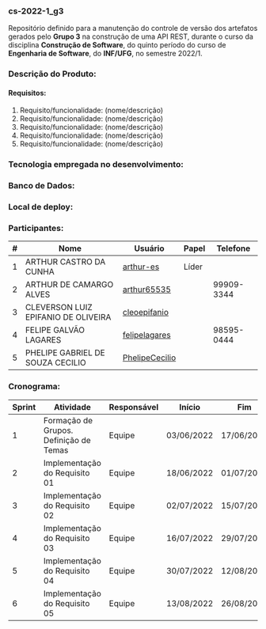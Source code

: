 ### cs-2022-1_g3
Repositório definido para a manutenção do controle de versão dos artefatos gerados pelo **Grupo 3** na construção de uma API REST, durante o curso da disciplina **Construção de Software**, do quinto período do curso de **Engenharia de Software**, do **INF/UFG**, no semestre 2022/1.

### Descrição do Produto:

#### Requisitos:
1. Requisito/funcionalidade: (nome/descrição)
2. Requisito/funcionalidade: (nome/descrição)
3. Requisito/funcionalidade: (nome/descrição)
4. Requisito/funcionalidade: (nome/descrição)
5. Requisito/funcionalidade: (nome/descrição)

### Tecnologia empregada no desenvolvimento:

### Banco de Dados:

### Local de deploy:

### Participantes:
|#|Nome|Usuário|Papel|Telefone|
|---|---|---|---|---|
|1|ARTHUR CASTRO DA CUNHA|[arthur-es](https://github.com/arthur-es)|Líder|
|2|ARTHUR DE CAMARGO ALVES|[arthur65535](https://github.com/arthur65535)||99909-3344||
|3|CLEVERSON LUIZ EPIFANIO DE OLIVEIRA|[cleoepifanio](https://github.com/cleoepifanio)||
|4|FELIPE GALVÃO LAGARES|[felipelagares](https://github.com/felipelagares)||98595-0444|
|5|PHELIPE GABRIEL DE SOUZA CECILIO|[PhelipeCecilio](https://github.com/PhelipeCecilio)||


### Cronograma:
|Sprint|Atividade|Responsável|Início|Fim|Situação|Avaliação|
|---|---|---|---|---|---|---|
|1|Formação de Grupos. Definição de Temas|Equipe|03/06/2022|17/06/2022|Concluída|22/06/2022|
|2|Implementação do Requisito 01|Equipe|18/06/2022|01/07/2022|Em Andamento|06/07/2022|
|3|Implementação do Requisito 02|Equipe|02/07/2022|15/07/2022|A fazer|20/07/2022|
|4|Implementação do Requisito 03|Equipe|16/07/2022|29/07/2022|A fazer|03/08/2022|
|5|Implementação do Requisito 04|Equipe|30/07/2022|12/08/2022|A fazer|17/08/2022|
|6|Implementação do Requisito 05|Equipe|13/08/2022|26/08/2022|A fazer|31/08/2022|
